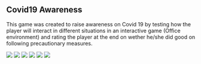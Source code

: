 ## Covid19 Awareness
This game was created to raise awareness on Covid 19 by testing how the player will interact in different situations in an interactive game (Office environment) and rating the player at the end on wether he/she did good on following precautionary measures.

![](https://i.imgur.com/hRWXxzO.jpg)
![](https://i.imgur.com/kpHm1NT.jpg)
![](https://i.imgur.com/BKVNZd7.jpg)
![](https://i.imgur.com/OzMGKu3.jpg)
![](https://i.imgur.com/MJgqlXS.jpg)
![](https://i.imgur.com/y3kUU1b.jpg)
